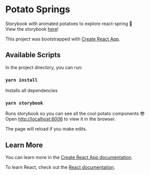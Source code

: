 # Potato Springs

Storybook with animated potatoes to explore react-spring 🥔<br />
View the storybook [here](https://nina-ye.github.io/potato-springs/)!

This project was bootstrapped with [Create React App](https://github.com/facebook/create-react-app).

## Available Scripts

In the project directory, you can run:

### `yarn install`

Installs all dependencies<br />

### `yarn storybook`

Runs storybook so you can see all the cool potato components 😎<br />
Open [http://localhost:6006](http://localhost:6006) to view it in the browser.

The page will reload if you make edits.<br />

## Learn More

You can learn more in the [Create React App documentation](https://facebook.github.io/create-react-app/docs/getting-started).

To learn React, check out the [React documentation](https://reactjs.org/).
